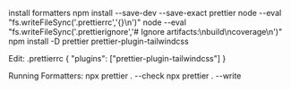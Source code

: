 install formatters
npm install --save-dev --save-exact prettier
node --eval "fs.writeFileSync('.prettierrc','{}\n')"
node --eval "fs.writeFileSync('.prettierignore','# Ignore artifacts:\nbuild\ncoverage\n')"
npm install -D prettier prettier-plugin-tailwindcss

Edit:
.prettierrc
{
"plugins": ["prettier-plugin-tailwindcss"]
}

Running Formatters:
npx prettier . --check
npx prettier . --write
